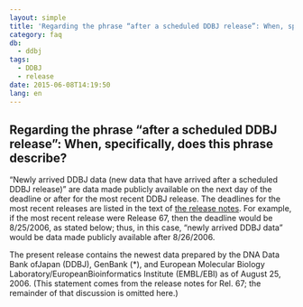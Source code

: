 ```yaml
---
layout: simple
title: 'Regarding the phrase “after a scheduled DDBJ release”: When, specifically, does this phrase describe?'
category: faq
db:
  - ddbj
tags: 
  - DDBJ
  - release
date: 2015-06-08T14:19:50
lang: en
---
```


## Regarding the phrase “after a scheduled DDBJ release”: When, specifically, does this phrase describe?

“Newly arrived DDBJ data (new data that have arrived after a scheduled DDBJ release)” are data made publicly available on the next day of the deadline or after for the most recent DDBJ release. The deadlines for the most recent releases are listed in the text of <a href="ftp://ftp.ddbj.nig.ac.jp/ddbj_database/ddbj/ddbjrel.txt">the release notes</a>. For example, if the most recent release were Release 67, then the deadline would be 8/25/2006, as stated below; thus, in this case, “newly arrived DDBJ data” would be data made publicly available after 8/26/2006.
<div class="small">The present release contains the newest data prepared by the DNA Data Bank ofJapan (DDBJ), GenBank (*), and European Molecular Biology Laboratory/EuropeanBioinformatics Institute (EMBL/EBI) as of August 25, 2006. (This statement comes from the release notes for Rel. 67; the remainder of that discussion is omitted here.)</div>